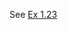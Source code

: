 See [Ex 1.23](https://github.com/Asadbek-Rakhmonov/books/blob/13cf3fbdea3ae4186b1bb6fde14105ebe0382283/cpp/cpp_primer/ch1/1.23.cpp)